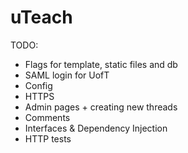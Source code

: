 # uTeach

TODO:
- Flags for template, static files and db
- SAML login for UofT
- Config
- HTTPS
- Admin pages + creating new threads
- Comments
- Interfaces & Dependency Injection
- HTTP tests
